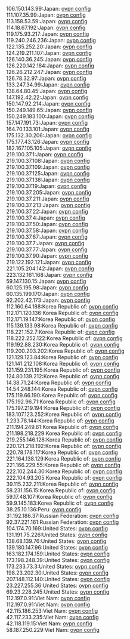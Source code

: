 106.150.143.99:Japan: [ovpn config](vpn/106_150_143_99.ovpn)  
111.107.35.99:Japan: [ovpn config](vpn/111_107_35_99.ovpn)  
113.158.53.59:Japan: [ovpn config](vpn/113_158_53_59.ovpn)  
114.18.67.192:Japan: [ovpn config](vpn/114_18_67_192.ovpn)  
119.175.93.217:Japan: [ovpn config](vpn/119_175_93_217.ovpn)  
119.240.246.236:Japan: [ovpn config](vpn/119_240_246_236.ovpn)  
122.135.252.20:Japan: [ovpn config](vpn/122_135_252_20.ovpn)  
124.219.211.107:Japan: [ovpn config](vpn/124_219_211_107.ovpn)  
126.140.36.245:Japan: [ovpn config](vpn/126_140_36_245.ovpn)  
126.220.142.184:Japan: [ovpn config](vpn/126_220_142_184.ovpn)  
126.26.212.247:Japan: [ovpn config](vpn/126_26_212_247.ovpn)  
126.78.32.97:Japan: [ovpn config](vpn/126_78_32_97.ovpn)  
133.247.34.99:Japan: [ovpn config](vpn/133_247_34_99.ovpn)  
138.64.80.45:Japan: [ovpn config](vpn/138_64_80_45.ovpn)  
147.192.42.22:Japan: [ovpn config](vpn/147_192_42_22.ovpn)  
150.147.92.214:Japan: [ovpn config](vpn/150_147_92_214.ovpn)  
150.249.149.65:Japan: [ovpn config](vpn/150_249_149_65.ovpn)  
150.249.183.100:Japan: [ovpn config](vpn/150_249_183_100.ovpn)  
157.147.191.73:Japan: [ovpn config](vpn/157_147_191_73.ovpn)  
164.70.133.101:Japan: [ovpn config](vpn/164_70_133_101.ovpn)  
175.132.30.206:Japan: [ovpn config](vpn/175_132_30_206.ovpn)  
175.177.43.126:Japan: [ovpn config](vpn/175_177_43_126.ovpn)  
182.167.105.105:Japan: [ovpn config](vpn/182_167_105_105.ovpn)  
219.100.37.1:Japan: [ovpn config](vpn/219_100_37_1.ovpn)  
219.100.37.108:Japan: [ovpn config](vpn/219_100_37_108.ovpn)  
219.100.37.109:Japan: [ovpn config](vpn/219_100_37_109.ovpn)  
219.100.37.125:Japan: [ovpn config](vpn/219_100_37_125.ovpn)  
219.100.37.138:Japan: [ovpn config](vpn/219_100_37_138.ovpn)  
219.100.37.19:Japan: [ovpn config](vpn/219_100_37_19.ovpn)  
219.100.37.205:Japan: [ovpn config](vpn/219_100_37_205.ovpn)  
219.100.37.211:Japan: [ovpn config](vpn/219_100_37_211.ovpn)  
219.100.37.213:Japan: [ovpn config](vpn/219_100_37_213.ovpn)  
219.100.37.22:Japan: [ovpn config](vpn/219_100_37_22.ovpn)  
219.100.37.4:Japan: [ovpn config](vpn/219_100_37_4.ovpn)  
219.100.37.50:Japan: [ovpn config](vpn/219_100_37_50.ovpn)  
219.100.37.58:Japan: [ovpn config](vpn/219_100_37_58.ovpn)  
219.100.37.67:Japan: [ovpn config](vpn/219_100_37_67.ovpn)  
219.100.37.7:Japan: [ovpn config](vpn/219_100_37_7.ovpn)  
219.100.37.77:Japan: [ovpn config](vpn/219_100_37_77.ovpn)  
219.100.37.90:Japan: [ovpn config](vpn/219_100_37_90.ovpn)  
219.122.192.121:Japan: [ovpn config](vpn/219_122_192_121.ovpn)  
221.105.204.142:Japan: [ovpn config](vpn/221_105_204_142.ovpn)  
223.132.161.168:Japan: [ovpn config](vpn/223_132_161_168.ovpn)  
59.147.130.15:Japan: [ovpn config](vpn/59_147_130_15.ovpn)  
60.125.195.98:Japan: [ovpn config](vpn/60_125_195_98.ovpn)  
60.135.199.170:Japan: [ovpn config](vpn/60_135_199_170.ovpn)  
92.202.42.173:Japan: [ovpn config](vpn/92_202_42_173.ovpn)  
112.160.64.188:Korea Republic of: [ovpn config](vpn/112_160_64_188.ovpn)  
112.171.120.136:Korea Republic of: [ovpn config](vpn/112_171_120_136.ovpn)  
112.171.19.147:Korea Republic of: [ovpn config](vpn/112_171_19_147.ovpn)  
115.139.133.98:Korea Republic of: [ovpn config](vpn/115_139_133_98.ovpn)  
118.221.152.7:Korea Republic of: [ovpn config](vpn/118_221_152_7.ovpn)  
118.222.252.122:Korea Republic of: [ovpn config](vpn/118_222_252_122.ovpn)  
119.192.88.230:Korea Republic of: [ovpn config](vpn/119_192_88_230.ovpn)  
119.200.203.202:Korea Republic of: [ovpn config](vpn/119_200_203_202.ovpn)  
121.129.123.84:Korea Republic of: [ovpn config](vpn/121_129_123_84.ovpn)  
121.141.212.108:Korea Republic of: [ovpn config](vpn/121_141_212_108.ovpn)  
121.159.231.195:Korea Republic of: [ovpn config](vpn/121_159_231_195.ovpn)  
124.80.139.212:Korea Republic of: [ovpn config](vpn/124_80_139_212.ovpn)  
14.38.71.24:Korea Republic of: [ovpn config](vpn/14_38_71_24.ovpn)  
14.54.248.144:Korea Republic of: [ovpn config](vpn/14_54_248_144.ovpn)  
175.119.66.190:Korea Republic of: [ovpn config](vpn/175_119_66_190.ovpn)  
175.192.96.71:Korea Republic of: [ovpn config](vpn/175_192_96_71.ovpn)  
175.197.219.194:Korea Republic of: [ovpn config](vpn/175_197_219_194.ovpn)  
183.107.123.252:Korea Republic of: [ovpn config](vpn/183_107_123_252.ovpn)  
1.233.78.144:Korea Republic of: [ovpn config](vpn/1_233_78_144.ovpn)  
211.194.249.61:Korea Republic of: [ovpn config](vpn/211_194_249_61.ovpn)  
211.198.218.229:Korea Republic of: [ovpn config](vpn/211_198_218_229.ovpn)  
219.255.146.128:Korea Republic of: [ovpn config](vpn/219_255_146_128.ovpn)  
220.121.218.192:Korea Republic of: [ovpn config](vpn/220_121_218_192.ovpn)  
220.78.178.117:Korea Republic of: [ovpn config](vpn/220_78_178_117.ovpn)  
221.164.138.129:Korea Republic of: [ovpn config](vpn/221_164_138_129.ovpn)  
221.166.229.55:Korea Republic of: [ovpn config](vpn/221_166_229_55.ovpn)  
222.102.244.30:Korea Republic of: [ovpn config](vpn/222_102_244_30.ovpn)  
222.104.93.205:Korea Republic of: [ovpn config](vpn/222_104_93_205.ovpn)  
39.115.232.211:Korea Republic of: [ovpn config](vpn/39_115_232_211.ovpn)  
58.231.156.15:Korea Republic of: [ovpn config](vpn/58_231_156_15.ovpn)  
59.17.48.107:Korea Republic of: [ovpn config](vpn/59_17_48_107.ovpn)  
59.9.145.183:Korea Republic of: [ovpn config](vpn/59_9_145_183.ovpn)  
38.25.10.136:Peru: [ovpn config](vpn/38_25_10_136.ovpn)  
31.192.186.37:Russian Federation: [ovpn config](vpn/31_192_186_37.ovpn)  
92.37.221.161:Russian Federation: [ovpn config](vpn/92_37_221_161.ovpn)  
104.174.70.169:United States: [ovpn config](vpn/104_174_70_169.ovpn)  
131.191.75.226:United States: [ovpn config](vpn/131_191_75_226.ovpn)  
138.68.139.76:United States: [ovpn config](vpn/138_68_139_76.ovpn)  
139.180.147.96:United States: [ovpn config](vpn/139_180_147_96.ovpn)  
163.182.174.159:United States: [ovpn config](vpn/163_182_174_159.ovpn)  
173.198.248.39:United States: [ovpn config](vpn/173_198_248_39.ovpn)  
173.233.73.3:United States: [ovpn config](vpn/173_233_73_3.ovpn)  
198.23.202.30:United States: [ovpn config](vpn/198_23_202_30.ovpn)  
207.148.112.140:United States: [ovpn config](vpn/207_148_112_140.ovpn)  
23.227.255.36:United States: [ovpn config](vpn/23_227_255_36.ovpn)  
69.23.228.245:United States: [ovpn config](vpn/69_23_228_245.ovpn)  
112.197.0.91:Viet Nam: [ovpn config](vpn/112_197_0_91.ovpn)  
112.197.0.91:Viet Nam: [ovpn config](vpn/112_197_0_91.ovpn)  
42.115.186.253:Viet Nam: [ovpn config](vpn/42_115_186_253.ovpn)  
42.117.233.235:Viet Nam: [ovpn config](vpn/42_117_233_235.ovpn)  
42.118.119.15:Viet Nam: [ovpn config](vpn/42_118_119_15.ovpn)  
58.187.250.229:Viet Nam: [ovpn config](vpn/58_187_250_229.ovpn)  
